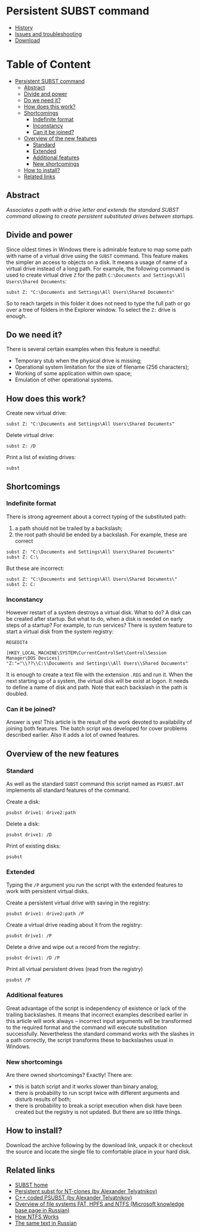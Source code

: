 # Persistent SUBST command #

* [History](History.md)
* [Issues and troubleshooting](IssuesAndTroubleshooting.md)
* [Download](https://github.com/ildar-shaimordanov/psubst/releases)

<!-- md-toc-begin -->
# Table of Content
* [Persistent SUBST command](#persistent-subst-command)
  * [Abstract](#abstract)
  * [Divide and power](#divide-and-power)
  * [Do we need it?](#do-we-need-it)
  * [How does this work?](#how-does-this-work)
  * [Shortcomings](#shortcomings)
    * [Indefinite format](#indefinite-format)
    * [Inconstancy](#inconstancy)
    * [Can it be joined?](#can-it-be-joined)
  * [Overview of the new features](#overview-of-the-new-features)
    * [Standard](#standard)
    * [Extended](#extended)
    * [Additional features](#additional-features)
    * [New shortcomings](#new-shortcomings)
  * [How to install?](#how-to-install)
  * [Related links](#related-links)
<!-- md-toc-end -->

## Abstract ##

_Associates a path with a drive letter and extends the standard SUBST command allowing to create persistent substituted drives between startups._



## Divide and power ##
Since oldest times in Windows there is admirable feature to map some path with name of a virtual drive using the `SUBST` command. This feature makes the simpler an access to objects on a disk. It means a usage of name of a virtual drive instead of a long path. For example, the following command is used to create virtual drive `Z` for the path `C:\Documents and Settings\All Users\Shared Documents`:
```
subst Z: "C:\Documents and Settings\All Users\Shared Documents" 
```
So to reach targets in this folder it does not need to type the full path or go over  a tree of folders in the Explorer window. To select the `Z:` drive is enough.

## Do we need it? ##
There is several certain examples when this feature is needful:
  * Temporary stub when the physical drive is missing;
  * Operational system limitation for the size of filename (256 characters);
  * Working of some application within own space;
  * Emulation of other operational systems.

## How does this work? ##
Create new virtual drive:
```
subst Z: "C:\Documents and Settings\All Users\Shared Documents" 
```
Delete virtual drive:
```
subst Z: /D 
```
Print a list of existing drives:
```
subst 
```

## Shortcomings ##
### Indefinite format ###
There is strong agreement about a correct typing of the substituted path:
  1. a path should not be trailed by a backslash;
  1. the root path should be ended by a backslash.
For example, these are correct
```
subst Z: "C:\Documents and Settings\All Users\Shared Documents" 
subst Z: C:\ 
```
But these are incorrect:
```
subst Z: "C:\Documents and Settings\All Users\Shared Documents\" 
subst Z: C: 
```

### Inconstancy ###
However restart of a system destroys a virtual disk. What to do? A disk can be created after startup. But what to do, when a disk is needed on early steps of a startup? For example, to run services? There is system feature to start a virtual disk from the system registry:
```
REGEDIT4 

[HKEY_LOCAL_MACHINE\SYSTEM\CurrentControlSet\Control\Session Manager\DOS Devices] 
"Z:"="\\??\\C:\\Documents and Settings\\All Users\\Shared Documents" 
```
It is enough to create a text file with the extension `.REG` and run it. When the next starting up of a system, the virtual disk will be exist at logon. It needs to define a name of disk and path. Note that each backslash in the path is doubled.

### Can it be joined? ###
Answer is yes! This article is the result of the work devoted to availability of joining both features. The batch script was developed for cover problems described earlier. Also it adds a lot of owned features.

## Overview of the new features ##
### Standard ###
As well as the standard `SUBST` command this script named as `PSUBST.BAT` implements all standard features of the command.

Create a disk:
```
psubst drive1: drive2:path 
```
Delete a disk:
```
psubst drive1: /D 
```
Print of existing disks:
```
psubst 
```

### Extended ###
Typing the `/P` argument you run the script with the extended features to work with persistent virtual disks.

Create a persistent virtual drive with saving in the registry:
```
psubst drive1: drive2:path /P 
```
Create a virtual drive reading about it from the registry:
```
psubst drive1: /P 
```
Delete a drive and wipe out a record from the registry:
```
psubst drive1: /D /P 
```
Print all virtual persistent drives (read from the registry)
```
psubst /P 
```

### Additional features ###
Great advantage of the script is independency of existence or lack of the trailing backslashes. It means that incorrect examples described earlier in this article will work always – incorrect input arguments will be transformed to the required format and the command will execute substitution successfully.
Nevertheless the standard command works with the slashes in a path correctly, the script transforms these to backslashes usual in Windows.

### New shortcomings ###
Are there owned shortcomings? Exactly! There are:
  * this is batch script and it works slower than binary analog;
  * there is probability to run script twice with different arguments and disturb results of both;
  * there is probability to break a script execution when disk have been created but the registry is not updated.
But there are so little things.

## How to install? ##
Download the archive following by the download link, unpack it or checkout the source and locate the single file to comfortable place in your hard disk.

## Related links ##
  * [SUBST home](http://technet.microsoft.com/en-us/library/bb491006.aspx)
  * [Persistent subst for NT-clones (by Alexander Telyatnikov)](http://alter.org.ua/en/docs/win/persist_subst/)
  * [C++ coded PSUBST (by Alexander Telyatnikov)](http://alter.org.ua/en/soft/win/psubst/)
  * [Overview of file systems FAT, HPFS and NTFS (Microsoft knowledge base page in Russian)](http://support.microsoft.com/kb/100108)
  * [How NTFS Works](http://technet.microsoft.com/en-us/library/cc781134.aspx)
  * [The same text in Russian](http://debugger.ru/articles/psubst)